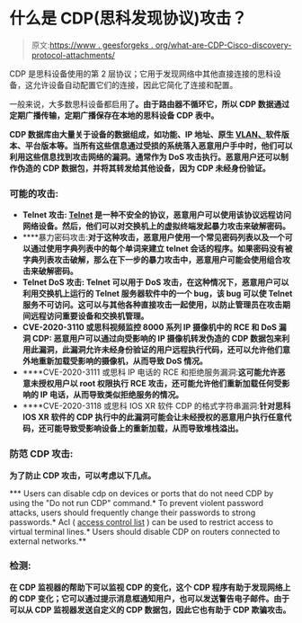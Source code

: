 # 什么是 CDP(思科发现协议)攻击？

> 原文:[https://www . geesforgeks . org/what-are-CDP-Cisco-discovery-protocol-attachments/](https://www.geeksforgeeks.org/what-are-cdp-cisco-discovery-protocol-attacks/)

CDP 是思科设备使用的第 2 层协议；它用于发现网络中其他直接连接的思科设备，这允许设备自动配置它们的连接，因此它简化了连接和配置。

一般来说，大多数思科设备都启用了[](https://www.geeksforgeeks.org/what-is-cisco-discovery-protocol-cdp/)**。由于路由器不循环它，所以 CDP 数据通过定期广播传输，定期广播保存在本地的思科设备 CDP 表中。**

**CDP 数据库由大量关于设备的数据组成，如功能、IP 地址、原生 [VLAN、](https://www.geeksforgeeks.org/types-of-virtual-lan-vlan/)软件版本、平台版本等。当所有这些信息通过受损的系统落入恶意用户手中时，他们可以利用这些信息找到攻击网络的漏洞。通常作为 DoS 攻击执行。恶意用户还可以制作伪造的 CDP 数据包，并将其转发给其他设备，因为 CDP 未经身份验证。**

### ****可能的攻击:****

*   ****Telnet 攻击:** [Telnet](https://www.geeksforgeeks.org/introduction-to-telnet/) 是一种不安全的协议，恶意用户可以使用该协议远程访问网络设备。然后，他们可以对交换机上的虚拟终端发起暴力攻击来破解密码。**
*   ****暴力密码攻击:**对于这种攻击，恶意用户使用一个常见密码列表以及一个可以通过使用字典列表中的每个单词来建立 telnet 会话的程序。如果密码没有被字典列表攻击破解，那么在下一步的暴力攻击中，恶意用户可能会使用组合攻击来破解密码。**
*   ****Telnet DoS 攻击:** Telnet 可以用于 DoS 攻击，在这种情况下，恶意用户可以利用交换机上运行的 Telnet 服务器软件中的一个 bug，该 bug 可以使 Telnet 服务不可访问。这可以与其他各种直接攻击一起使用，以防止管理员在攻击期间远程访问重要设备和交换机管理。**
*   ****CVE-2020-3110 或思科视频监控 8000 系列 IP 摄像机中的 RCE 和 DoS 漏洞 CDP:** 恶意用户可以通过向受影响的 IP 摄像机转发伪造的 CDP 数据包来利用此漏洞，此漏洞允许未经身份验证的用户远程执行代码，还可以允许他们意外地重新加载受影响的摄像机，从而导致 DoS 情况。**
*   ****CVE-2020-3111 或思科 IP 电话的 RCE 和拒绝服务漏洞:**这可能允许恶意未授权用户以 root 权限执行 RCE 攻击，还可能允许他们重新加载任何受影响的 IP 电话，从而导致类似拒绝服务的情况。**
*   ****CVE-2020-3118 或思科 IOS XR 软件 CDP 的格式字符串漏洞:**针对思科 IOS XR 软件的 CDP 执行中的此漏洞可能会让未经授权的恶意用户执行任意代码，还可能导致受影响设备上的重新加载，从而导致堆栈溢出。**

### ****防范 CDP 攻击:****

**为了防止 CDP 攻击，可以考虑以下几点。**

***   Users can disable cdp on devices or ports that do not need CDP by using the "Do not run CDP" command.*   To prevent violent password attacks, users should frequently change their passwords to strong passwords.*   Acl ( [access control list](https://www.geeksforgeeks.org/access-lists-acl/) ) can be used to restrict access to virtual terminal lines.*   Users should disable CDP on routers connected to external networks.**

### ****检测:****

**在 CDP 监视器的帮助下可以监视 CDP 的变化，这个 CDP 程序有助于发现网络上的 CDP 变化；它可以通过提示消息框通知用户，也可以发送警告电子邮件。由于可以从 CDP 监视器发送自定义的 CDP 数据包，因此它也有助于 CDP 欺骗攻击。**